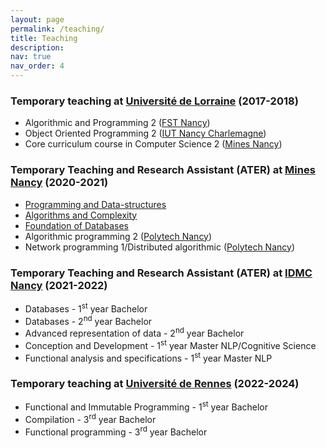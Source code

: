 ```yaml
---
layout: page
permalink: /teaching/
title: Teaching
description:
nav: true
nav_order: 4
---
```


### Temporary teaching at [Université de Lorraine](https://www.univ-lorraine.fr/en/univ-lorraine) (2017-2018)
* Algorithmic and Programming 2 ([FST Nancy](https://fst-en.univ-lorraine.fr))
* Object Oriented Programming 2 ([IUT Nancy Charlemagne](https://iut-charlemagne.univ-lorraine.fr))
* Core curriculum course in Computer Science 2 ([Mines Nancy](https://mines-nancy.univ-lorraine.fr/en))

### Temporary Teaching and Research Assistant (ATER) at [Mines Nancy](https://mines-nancy.univ-lorraine.fr/en) (2020-2021)
* [Programming and Data-structures](https://www.depinfonancy.net/teaching/1st-year-s5-s6/tcs13)
* [Algorithms and Complexity](https://www.depinfonancy.net/teaching/1st-year-s5-s6/tcs23)
* [Foundation of Databases](https://www.depinfonancy.net/teaching/s7/infos7ab-database-essentials)
* Algorithmic programming 2 ([Polytech Nancy](https://polytech-nancy.univ-lorraine.fr/en))
* Network programming 1/Distributed algorithmic ([Polytech Nancy](https://polytech-nancy.univ-lorraine.fr/en))

### Temporary Teaching and Research Assistant (ATER) at [IDMC Nancy](https://idmc.univ-lorraine.fr) (2021-2022)
* Databases - 1<sup>st</sup> year Bachelor
* Databases - 2<sup>nd</sup> year Bachelor
* Advanced representation of data - 2<sup>nd</sup> year Bachelor
* Conception and Development - 1<sup>st</sup> year Master NLP/Cognitive Science
* Functional analysis and specifications - 1<sup>st</sup> year Master NLP

### Temporary teaching at [Université de Rennes](https://www.univ-rennes.fr/en) (2022-2024)
* Functional and Immutable Programming - 1<sup>st</sup> year Bachelor
* Compilation - 3<sup>rd</sup> year Bachelor
* Functional programming - 3<sup>rd</sup> year Bachelor
